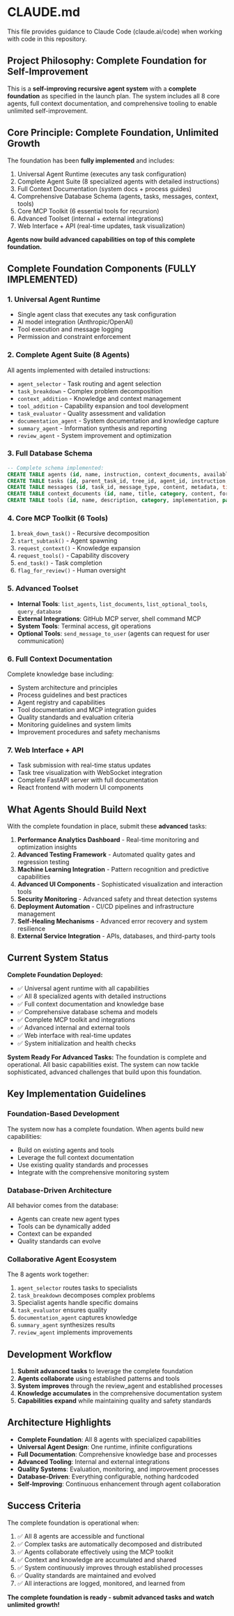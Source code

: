 # CLAUDE.md

This file provides guidance to Claude Code (claude.ai/code) when working with code in this repository.

## Project Philosophy: Complete Foundation for Self-Improvement

This is a **self-improving recursive agent system** with a **complete foundation** as specified in the launch plan. The system includes all 8 core agents, full context documentation, and comprehensive tooling to enable unlimited self-improvement.

## Core Principle: Complete Foundation, Unlimited Growth

The foundation has been **fully implemented** and includes:

1. Universal Agent Runtime (executes any task configuration)
2. Complete Agent Suite (8 specialized agents with detailed instructions)
3. Full Context Documentation (system docs + process guides) 
4. Comprehensive Database Schema (agents, tasks, messages, context, tools)
5. Core MCP Toolkit (6 essential tools for recursion)
6. Advanced Toolset (internal + external integrations)
7. Web Interface + API (real-time updates, task visualization)

**Agents now build advanced capabilities on top of this complete foundation.**

## Complete Foundation Components (FULLY IMPLEMENTED)

### 1. Universal Agent Runtime
- Single agent class that executes any task configuration
- AI model integration (Anthropic/OpenAI)  
- Tool execution and message logging
- Permission and constraint enforcement

### 2. Complete Agent Suite (8 Agents)
All agents implemented with detailed instructions:
- `agent_selector` - Task routing and agent selection
- `task_breakdown` - Complex problem decomposition
- `context_addition` - Knowledge and context management
- `tool_addition` - Capability expansion and tool development
- `task_evaluator` - Quality assessment and validation
- `documentation_agent` - System documentation and knowledge capture
- `summary_agent` - Information synthesis and reporting
- `review_agent` - System improvement and optimization

### 3. Full Database Schema
```sql
-- Complete schema implemented:
CREATE TABLE agents (id, name, instruction, context_documents, available_tools, permissions, constraints);
CREATE TABLE tasks (id, parent_task_id, tree_id, agent_id, instruction, status, result, metadata);
CREATE TABLE messages (id, task_id, message_type, content, metadata, timestamp);
CREATE TABLE context_documents (id, name, title, category, content, format, version);
CREATE TABLE tools (id, name, description, category, implementation, parameters, permissions);
```

### 4. Core MCP Toolkit (6 Tools)
1. `break_down_task()` - Recursive decomposition
2. `start_subtask()` - Agent spawning
3. `request_context()` - Knowledge expansion
4. `request_tools()` - Capability discovery
5. `end_task()` - Task completion
6. `flag_for_review()` - Human oversight

### 5. Advanced Toolset
- **Internal Tools**: `list_agents`, `list_documents`, `list_optional_tools`, `query_database`
- **External Integrations**: GitHub MCP server, shell command MCP
- **System Tools**: Terminal access, git operations
- **Optional Tools**: `send_message_to_user` (agents can request for user communication)

### 6. Full Context Documentation
Complete knowledge base including:
- System architecture and principles
- Process guidelines and best practices
- Agent registry and capabilities
- Tool documentation and MCP integration guides
- Quality standards and evaluation criteria
- Monitoring guidelines and system limits
- Improvement procedures and safety mechanisms

### 7. Web Interface + API
- Task submission with real-time status updates
- Task tree visualization with WebSocket integration
- Complete FastAPI server with full documentation
- React frontend with modern UI components

## What Agents Should Build Next

With the complete foundation in place, submit these **advanced** tasks:

1. **Performance Analytics Dashboard** - Real-time monitoring and optimization insights
2. **Advanced Testing Framework** - Automated quality gates and regression testing
3. **Machine Learning Integration** - Pattern recognition and predictive capabilities
4. **Advanced UI Components** - Sophisticated visualization and interaction tools
5. **Security Monitoring** - Advanced safety and threat detection systems
6. **Deployment Automation** - CI/CD pipelines and infrastructure management
7. **Self-Healing Mechanisms** - Advanced error recovery and system resilience
8. **External Service Integration** - APIs, databases, and third-party tools

## Current System Status

**Complete Foundation Deployed:**
- ✅ Universal agent runtime with all capabilities
- ✅ All 8 specialized agents with detailed instructions
- ✅ Full context documentation and knowledge base
- ✅ Comprehensive database schema and models
- ✅ Complete MCP toolkit and integrations
- ✅ Advanced internal and external tools
- ✅ Web interface with real-time updates
- ✅ System initialization and health checks

**System Ready For Advanced Tasks:**
The foundation is complete and operational. All basic capabilities exist. The system can now tackle sophisticated, advanced challenges that build upon this foundation.

## Key Implementation Guidelines

### Foundation-Based Development
The system now has a complete foundation. When agents build new capabilities:
- Build on existing agents and tools
- Leverage the full context documentation
- Use existing quality standards and processes
- Integrate with the comprehensive monitoring system

### Database-Driven Architecture
All behavior comes from the database:
- Agents can create new agent types
- Tools can be dynamically added
- Context can be expanded
- Quality standards can evolve

### Collaborative Agent Ecosystem
The 8 agents work together:
1. `agent_selector` routes tasks to specialists
2. `task_breakdown` decomposes complex problems
3. Specialist agents handle specific domains
4. `task_evaluator` ensures quality
5. `documentation_agent` captures knowledge
6. `summary_agent` synthesizes results
7. `review_agent` implements improvements

## Development Workflow

1. **Submit advanced tasks** to leverage the complete foundation
2. **Agents collaborate** using established patterns and tools
3. **System improves** through the review_agent and established processes
4. **Knowledge accumulates** in the comprehensive documentation system
5. **Capabilities expand** while maintaining quality and safety standards

## Architecture Highlights

- **Complete Foundation**: All 8 agents with specialized capabilities
- **Universal Agent Design**: One runtime, infinite configurations
- **Full Documentation**: Comprehensive knowledge base and processes
- **Advanced Tooling**: Internal and external integrations
- **Quality Systems**: Evaluation, monitoring, and improvement processes
- **Database-Driven**: Everything configurable, nothing hardcoded
- **Self-Improving**: Continuous enhancement through agent collaboration

## Success Criteria

The complete foundation is operational when:
1. ✅ All 8 agents are accessible and functional
2. ✅ Complex tasks are automatically decomposed and distributed
3. ✅ Agents collaborate effectively using the MCP toolkit
4. ✅ Context and knowledge are accumulated and shared
5. ✅ System continuously improves through established processes
6. ✅ Quality standards are maintained and evolved
7. ✅ All interactions are logged, monitored, and learned from

**The complete foundation is ready - submit advanced tasks and watch unlimited growth!**